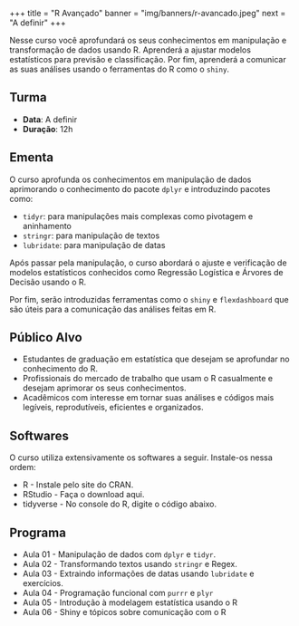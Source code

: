 +++
title = "R Avançado"
banner = "img/banners/r-avancado.jpeg"
next = "A definir"
+++

Nesse curso você aprofundará os seus conhecimentos em manipulação e transformação
de dados usando R. Aprenderá a ajustar modelos estatísticos para previsão
e classificação. Por fim, aprenderá a comunicar as suas análises usando o ferramentas
do R como o `shiny`.

<!--more-->

## Turma

* __Data__: A definir
* __Duração__: 12h

## Ementa

O curso aprofunda os conhecimentos em manipulação de dados aprimorando o conhecimento
do pacote `dplyr` e introduzindo pacotes como:

* `tidyr`: para manipulações mais complexas como pivotagem e aninhamento
* `stringr`: para manipulação de textos 
* `lubridate`: para manipulação de datas

Após passar pela manipulação, o curso abordará o ajuste e verificação de modelos
estatísticos conhecidos como Regressão Logística e Árvores de Decisão usando o R. 

Por fim, serão introduzidas ferramentas como o `shiny` e `flexdashboard` que são úteis 
para a comunicação das análises feitas em R.

## Público Alvo

* Estudantes de graduação em estatística que desejam se aprofundar no conhecimento do R.
* Profissionais do mercado de trabalho que usam o R casualmente e desejam aprimorar os seus conhecimentos.
* Acadêmicos com interesse em tornar suas análises e códigos mais legíveis, reprodutíveis, eficientes e organizados.

## Softwares

O curso utiliza extensivamente os softwares a seguir. Instale-os nessa ordem:

* R - Instale pelo site do CRAN.
* RStudio - Faça o download aqui.
* tidyverse - No console do R, digite o código abaixo.

## Programa

* Aula 01 - Manipulação de dados com `dplyr` e `tidyr`.
* Aula 02 - Transformando textos usando `stringr` e Regex.
* Aula 03 - Extraindo informações de datas usando `lubridate` e exercícios.
* Aula 04 - Programação funcional com `purrr` e `plyr`
* Aula 05 - Introdução à modelagem estatística usando o R
* Aula 06 - Shiny e tópicos sobre comunicação com o R
